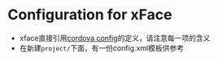 # Configuration for xFace
* xface直接引用[cordova config](http://cordova.apache.org/docs/en/3.4.0/config_ref_index.md.html#The%20config.xml%20File)的定义，请注意每一项的含义
* 在新建`project/`下面，有一份config.xml模板供参考